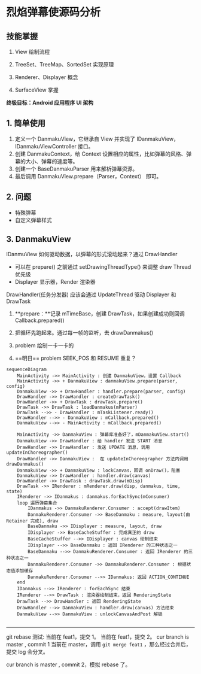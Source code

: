 # 烈焰弹幕使源码分析

## 技能掌握

1. View 绘制流程

2. TreeSet、TreeMap、SortedSet 实现原理
3. Renderer、Displayer 概念
4. SurfaceView 掌握

**终极目标：Android 应用程序 UI 架构**



## 1. 简单使用

1. 定义一个 DanmakuView，它继承自 View 并实现了 IDanmakuView，IDanmakuViewController 接口。
2. 创建 DanmakuContext，给 Context 设置相应的属性，比如弹幕的风格、弹幕的大小、弹幕的速度等。
3. 创建一个 BaseDanmakuParser 用来解析弹幕资源。
4. 最后调用 DanmakuView.prepare（Parser，Context） 即可。

## 2. 问题

- 特殊弹幕
- 自定义弹幕样式

## 3. DanmakuView

IDanmuView 如何驱动数据，以弹幕的形式滚动起来？通过 DrawHandler

- 可以在 prepare() 之前通过 setDrawingThreadType() 来调整 draw Thread 优先级
- Displayer 显示器，Render 渲染器

DrawHandler(任务分发器) 应该会通过 UpdateThread 驱动 Displayer 和 DrawTask

1. **prepare：**记录 mTimeBase，创建 DrawTask，如果创建成功则回调 Callback.prepared()



1. 把循环先跑起来。通过每一帧的监听，去 drawDanmakus()
2. problem 绘制一卡一卡的
3. ==明日== problem SEEK_POS 和 RESUME 重复？





```mermaid
sequenceDiagram
    MainActivity ->> MainActivity : 创建 DanmakuView，设置 Callback
    MainActivity ->> + DanmakuView : danmakuView.prepare(parser, config)
    DanmakuView ->> + DrawHandler : handler.prepare(parser, config)
    DrawHandler ->> DrawHandler : createDrawTask()
    DrawHandler ->> + DrawTask : drawTask.prepare()
    DrawTask ->> DrawTask : loadDanmakus(mParser)
    DrawTask -->> - DrawHandler : mTaskListener.ready()
    DrawHandler -->> - DanmakuView : mCallback.prepared()
    DanmakuView -->> - MainActivity : mCallback.prepared()
    
    MainActivity ->> DanmakuView : 弹幕库准备好了，mDanmakuView.start()
    DanmakuView ->> DrawHandler : 给 handler 发送 START 消息
    DrawHandler ->> DrawHandler : 发送 UPDATE 消息，调用 updateInChoreographer()
    DrawHandler ->> DanmakuView :  在 updateInChoreographer 方法内调用 drawDanmakus()
    DanmakuView ->> + DanmakuView : lockCanvas，回调 onDraw()，阻塞
    DanmakuView ->> DrawHandler : handler.draw(canvas)
    DrawHandler ->> DrawTask : drawTask.draw(mDisp)
    DrawTask ->> IRenderer : mRenderer.draw(disp, danmakus, time, state)
    IRenderer ->> IDanmakus : danmakus.forEachSync(mConsumer)
    loop 遍历弹幕集合
        IDanmakus ->> DanmakuRenderer.Consumer : accept(drawItem)
        DanmakuRenderer.Consumer ->> BaseDanmaku : measure, layout(由 Retainer 完成), draw
        BaseDanmaku ->> IDisplayer : measure, layout, draw
        IDisplayer ->> BaseCacheStuffer : 完成真正的 draw
        BaseCacheStuffer -->> IDisplayer : canvas 绘制结束
        IDisplayer -->> BaseDanmaku : 返回 IRenderer 的三种状态之一
        BaseDanmaku -->> DanmakuRenderer.Consumer : 返回 IRenderer 的三种状态之一
        DanmakuRenderer.Consumer ->> DanmakuRenderer.Consumer : 根据状态值添加缓存
        DanmakuRenderer.Consumer -->> IDanmakus: 返回 ACTION_CONTINUE 
    end
    IDanmakus -->> IRenderer : forEachSync 结束
    IRenderer -->> DrawTask : 渲染器绘制结束，返回 RenderingState
    DrawTask -->> DrawHandler : 返回 RenderingState
    DrawHandler -->> DanmakuView : handler.draw(canvas) 方法结束
    DanmakuView -->> DanmakuView : unlockCanvasAndPost 解锁
    
```




------
git rebase 测试:
当前在 feat1，提交 1。
当前在 feat1，提交 2。
cur branch is master , commit 1
当前在 master，调用 `git merge feat1` ，那么经过合并后，提交 log 会分叉。

cur branch is master , commit 2，模拟 rebase 了。

